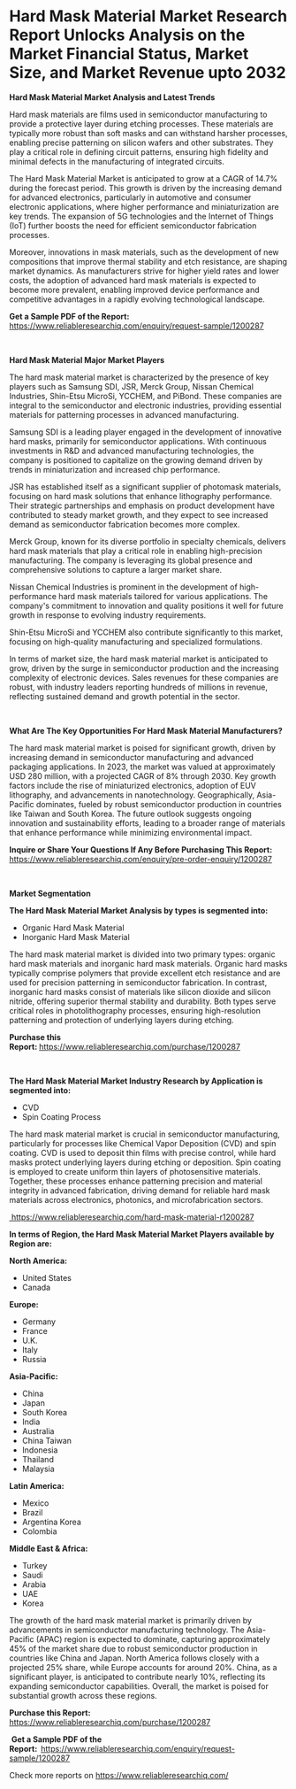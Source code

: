 <p><h1>Hard Mask Material Market Research Report Unlocks Analysis on the Market Financial Status, Market Size, and Market Revenue upto 2032</h1></p><p><strong>Hard Mask Material Market Analysis and Latest Trends</strong></p>
<p><p>Hard mask materials are films used in semiconductor manufacturing to provide a protective layer during etching processes. These materials are typically more robust than soft masks and can withstand harsher processes, enabling precise patterning on silicon wafers and other substrates. They play a critical role in defining circuit patterns, ensuring high fidelity and minimal defects in the manufacturing of integrated circuits.</p><p>The Hard Mask Material Market is anticipated to grow at a CAGR of 14.7% during the forecast period. This growth is driven by the increasing demand for advanced electronics, particularly in automotive and consumer electronic applications, where higher performance and miniaturization are key trends. The expansion of 5G technologies and the Internet of Things (IoT) further boosts the need for efficient semiconductor fabrication processes. </p><p>Moreover, innovations in mask materials, such as the development of new compositions that improve thermal stability and etch resistance, are shaping market dynamics. As manufacturers strive for higher yield rates and lower costs, the adoption of advanced hard mask materials is expected to become more prevalent, enabling improved device performance and competitive advantages in a rapidly evolving technological landscape.</p></p>
<p><strong>Get a Sample PDF of the Report:&nbsp;</strong> <a href="https://www.reliableresearchiq.com/enquiry/request-sample/1200287?utm_campaign=2243&utm_medium=2&utm_source=Github&utm_content=ia&utm_term=12022025&utm_id=hard-mask-material">https://www.reliableresearchiq.com/enquiry/request-sample/1200287</a></p>
<p>&nbsp;</p>
<p><strong>Hard Mask Material Major Market Players</strong></p>
<p><p>The hard mask material market is characterized by the presence of key players such as Samsung SDI, JSR, Merck Group, Nissan Chemical Industries, Shin-Etsu MicroSi, YCCHEM, and PiBond. These companies are integral to the semiconductor and electronic industries, providing essential materials for patterning processes in advanced manufacturing.</p><p>Samsung SDI is a leading player engaged in the development of innovative hard masks, primarily for semiconductor applications. With continuous investments in R&D and advanced manufacturing technologies, the company is positioned to capitalize on the growing demand driven by trends in miniaturization and increased chip performance.</p><p>JSR has established itself as a significant supplier of photomask materials, focusing on hard mask solutions that enhance lithography performance. Their strategic partnerships and emphasis on product development have contributed to steady market growth, and they expect to see increased demand as semiconductor fabrication becomes more complex.</p><p>Merck Group, known for its diverse portfolio in specialty chemicals, delivers hard mask materials that play a critical role in enabling high-precision manufacturing. The company is leveraging its global presence and comprehensive solutions to capture a larger market share.</p><p>Nissan Chemical Industries is prominent in the development of high-performance hard mask materials tailored for various applications. The company's commitment to innovation and quality positions it well for future growth in response to evolving industry requirements.</p><p>Shin-Etsu MicroSi and YCCHEM also contribute significantly to this market, focusing on high-quality manufacturing and specialized formulations.</p><p>In terms of market size, the hard mask material market is anticipated to grow, driven by the surge in semiconductor production and the increasing complexity of electronic devices. Sales revenues for these companies are robust, with industry leaders reporting hundreds of millions in revenue, reflecting sustained demand and growth potential in the sector.</p></p>
<p>&nbsp;</p>
<p><strong>What Are The Key Opportunities For Hard Mask Material Manufacturers?</strong></p>
<p><p>The hard mask material market is poised for significant growth, driven by increasing demand in semiconductor manufacturing and advanced packaging applications. In 2023, the market was valued at approximately USD 280 million, with a projected CAGR of 8% through 2030. Key growth factors include the rise of miniaturized electronics, adoption of EUV lithography, and advancements in nanotechnology. Geographically, Asia-Pacific dominates, fueled by robust semiconductor production in countries like Taiwan and South Korea. The future outlook suggests ongoing innovation and sustainability efforts, leading to a broader range of materials that enhance performance while minimizing environmental impact.</p></p>
<p><strong>Inquire or Share Your Questions If Any Before Purchasing This Report:</strong> <a href="https://www.reliableresearchiq.com/enquiry/pre-order-enquiry/1200287?utm_campaign=2243&utm_medium=2&utm_source=Github&utm_content=ia&utm_term=12022025&utm_id=hard-mask-material">https://www.reliableresearchiq.com/enquiry/pre-order-enquiry/1200287</a></p>
<p>&nbsp;</p>
<p><strong>Market Segmentation</strong></p>
<p><strong>The Hard Mask Material Market Analysis by types is segmented into:</strong></p>
<p><ul><li>Organic Hard Mask Material</li><li>Inorganic Hard Mask Material</li></ul></p>
<p><p>The hard mask material market is divided into two primary types: organic hard mask materials and inorganic hard mask materials. Organic hard masks typically comprise polymers that provide excellent etch resistance and are used for precision patterning in semiconductor fabrication. In contrast, inorganic hard masks consist of materials like silicon dioxide and silicon nitride, offering superior thermal stability and durability. Both types serve critical roles in photolithography processes, ensuring high-resolution patterning and protection of underlying layers during etching.</p></p>
<p><strong>Purchase this Report:&nbsp;</strong><a href="https://www.reliableresearchiq.com/purchase/1200287?utm_campaign=2243&utm_medium=2&utm_source=Github&utm_content=ia&utm_term=12022025&utm_id=hard-mask-material">https://www.reliableresearchiq.com/purchase/1200287</a></p>
<p>&nbsp;</p>
<p><strong>The Hard Mask Material Market Industry Research by Application is segmented into:</strong></p>
<p><ul><li>CVD</li><li>Spin Coating Process</li></ul></p>
<p><p>The hard mask material market is crucial in semiconductor manufacturing, particularly for processes like Chemical Vapor Deposition (CVD) and spin coating. CVD is used to deposit thin films with precise control, while hard masks protect underlying layers during etching or deposition. Spin coating is employed to create uniform thin layers of photosensitive materials. Together, these processes enhance patterning precision and material integrity in advanced fabrication, driving demand for reliable hard mask materials across electronics, photonics, and microfabrication sectors.</p></p>
<p><a href="https://www.reliableresearchiq.com/hard-mask-material-r1200287?utm_campaign=2243&utm_medium=2&utm_source=Github&utm_content=ia&utm_term=12022025&utm_id=hard-mask-material">&nbsp;https://www.reliableresearchiq.com/hard-mask-material-r1200287</a></p>
<p><strong>In terms of Region, the Hard Mask Material Market Players available by Region are:</strong></p>
<p>
    <p> <strong> North America: </strong>
        <ul>
            <li>United States</li>
            <li>Canada</li>
        </ul>
        </p> 
    <p> <strong> Europe: </strong>
        <ul>
            <li>Germany</li>
            <li>France</li>
            <li>U.K.</li>
            <li>Italy</li>
            <li>Russia</li>
        </ul>
        </p> 
    <p> <strong> Asia-Pacific: </strong>
        <ul>
            <li>China</li>
            <li>Japan</li>
            <li>South Korea</li>
            <li>India</li>
            <li>Australia</li>
            <li>China Taiwan</li>
            <li>Indonesia</li>
            <li>Thailand</li>
            <li>Malaysia</li>
        </ul>
        </p> 
    <p> <strong> Latin America: </strong>
        <ul>
            <li>Mexico</li>
            <li>Brazil</li>
            <li>Argentina Korea</li>
            <li>Colombia</li>
        </ul>
        </p> 
    <p> <strong> Middle East & Africa: </strong>
        <ul>
            <li>Turkey</li>
            <li>Saudi</li>
            <li>Arabia</li>
            <li>UAE</li>
            <li>Korea</li>
        </ul>
    </p>
    </p>
<p><p>The growth of the hard mask material market is primarily driven by advancements in semiconductor manufacturing technology. The Asia-Pacific (APAC) region is expected to dominate, capturing approximately 45% of the market share due to robust semiconductor production in countries like China and Japan. North America follows closely with a projected 25% share, while Europe accounts for around 20%. China, as a significant player, is anticipated to contribute nearly 10%, reflecting its expanding semiconductor capabilities. Overall, the market is poised for substantial growth across these regions.</p></p>
<p><strong>Purchase this Report: </strong><a href="https://www.reliableresearchiq.com/purchase/1200287?utm_campaign=2243&utm_medium=2&utm_source=Github&utm_content=ia&utm_term=12022025&utm_id=hard-mask-material">https://www.reliableresearchiq.com/purchase/1200287</a></p>
<p>&nbsp;<strong>Get a Sample PDF of the Report:&nbsp;&nbsp;</strong><a href="https://www.reliableresearchiq.com/enquiry/request-sample/1200287?utm_campaign=2243&utm_medium=2&utm_source=Github&utm_content=ia&utm_term=12022025&utm_id=hard-mask-material">https://www.reliableresearchiq.com/enquiry/request-sample/1200287</a></p>
<p><strong></strong></p>
<p>Check more reports on <a href="https://www.reliableresearchiq.com/?utm_campaign=2243&utm_medium=2&utm_source=Github&utm_content=ia&utm_term=12022025&utm_id=hard-mask-material">https://www.reliableresearchiq.com/</a></p>